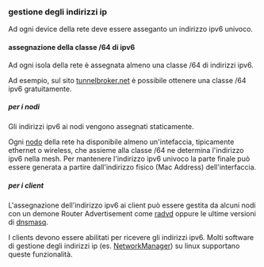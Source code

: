 ### gestione degli indirizzi ip

Ad ogni device della rete deve essere asseganto un indirizzo ipv6 univoco.

#### assegnazione della classe /64 di ipv6

Ad ogni isola della rete è assegnata almeno una classe /64 di indirizzi ipv6. 

Ad esempio, sul sito [tunnelbroker.net](http://tunnelbroker.net/) è possibile ottenere una classe /64 ipv6 gratuitamente.

##### per i nodi 

Gli indirizzi ipv6 ai nodi vengono assegnati staticamente.
 
Ogni [nodo](../nodi.html) della rete ha disponibile almeno un'intefaccia, tipicamente ethernet o wireless, che assieme alla classe /64 ne determina l'indirizzo ipv6 nella mesh. Per mantenere l'indirizzo ipv6 univoco la parte finale può essere generata a partire dall'indirizzo fisico (Mac Address) dell'interfaccia.

##### per i client

L'assegnazione dell'indirizzo ipv6 ai client può essere gestita da alcuni nodi con un demone Router Advertisement come [radvd](http://www.litech.org/radvd/ "homepage di radvd") oppure le ultime versioni di [dnsmasq](http://www.thekelleys.org.uk/dnsmasq/doc.html "homepage di dnsmasq").

I clients devono essere abilitati per ricevere gli indirizzi ipv6. Molti software di gestione degli indirizzi ip (es. [NetworkManager](http://projects.gnome.org/NetworkManager/ "homepage di networkmanager")) su linux supportano queste funzionalità. 
